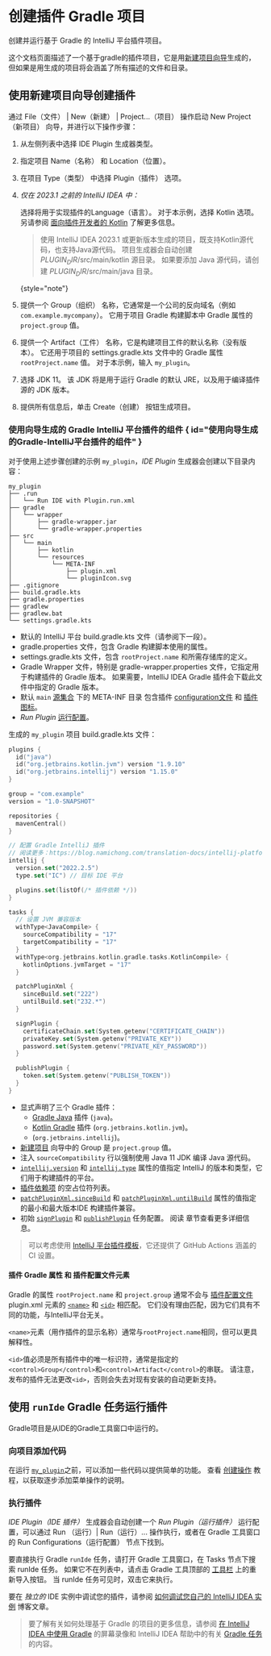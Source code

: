 <!-- Copyright 2000-2023 JetBrains s.r.o. and contributors. Use of this source code is governed by the Apache 2.0 license. -->

# 创建插件 Gradle 项目

<link-summary>创建并运行基于 Gradle 的 IntelliJ 平台插件项目。</link-summary>

这个文档页面描述了一个基于gradle的插件项目，它是用[新建项目向导](https://www.jetbrains.com/help/idea/new-project-wizard.html)生成的，
但如果是用[](plugin_github_template.md)生成的项目将会涵盖了所有描述的文件和目录。

## 使用新建项目向导创建插件

<procedure title="创建IDE插件" id="create-ide-plugin">

通过 <ui-path>File（文件） | New（新建） | Project...（项目）</ui-path> 操作启动 <control>New Project（新项目）</control> 向导，并进行以下操作步骤：
1. 从左侧列表中选择 <control>IDE Plugin</control> 生成器类型。
2. 指定项目 <control>Name（名称）</control> 和 <control>Location（位置）</control>。
3. 在项目 <control>Type（类型）</control> 中选择 <control>Plugin（插件）</control> 选项。
4. _仅在 2023.1 之前的 IntelliJ IDEA 中：_

   选择将用于实现插件的<control>Language（语言）</control>。
   对于本示例，选择 <control>Kotlin</control> 选项。
   另请参阅 [面向插件开发者的 Kotlin](using_kotlin.md) 了解更多信息。

   > 使用 IntelliJ IDEA 2023.1 或更新版本生成的项目，既支持Kotlin源代码，也支持Java源代码。
   > 项目生成器会自动创建 <path>$PLUGIN_DIR$/src/main/kotlin</path> 源目录。
   > 如果要添加 Java 源代码，请创建 <path>$PLUGIN_DIR$/src/main/java</path> 目录。
   >
   {style="note"}

5. 提供一个 <control>Group（组织）</control> 名称，它通常是一个公司的反向域名（例如 `com.example.mycompany`）。
   它用于项目 Gradle 构建脚本中 Gradle 属性的 `project.group` 值。
6. 提供一个 <control>Artifact（工件）</control> 名称，它是构建项目工件的默认名称（没有版本）。
   它还用于项目的 <path>settings.gradle.kts</path> 文件中的 Gradle 属性 `rootProject.name` 值。
   对于本示例，输入 `my_plugin`。
7. 选择 <control>JDK</control> 11。
   该 JDK 将是用于运行 Gradle 的默认 JRE，以及用于编译插件源的 JDK 版本。

    <include from="snippets.md" element-id="apiChangesJavaVersion"/>

8. 提供所有信息后，单击 <control>Create（创建）</control> 按钮生成项目。

</procedure>

### 使用向导生成的 Gradle IntelliJ 平台插件的组件 { id="使用向导生成的Gradle-IntelliJ平台插件的组件" }

对于使用上述步骤创建的示例 `my_plugin`，_IDE Plugin_ 生成器会创建以下目录内容：

```text
my_plugin
├── .run
│   └── Run IDE with Plugin.run.xml
├── gradle
│   └── wrapper
│       ├── gradle-wrapper.jar
│       └── gradle-wrapper.properties
├── src
│   └── main
│       ├── kotlin
│       └── resources
│           └── META-INF
│               ├── plugin.xml
│               └── pluginIcon.svg
├── .gitignore
├── build.gradle.kts
├── gradle.properties
├── gradlew
├── gradlew.bat
└── settings.gradle.kts
```

* 默认的 IntelliJ 平台 <path>build.gradle.kts</path> 文件（请参阅下一段）。
* <path>gradle.properties</path> 文件，包含 Gradle 构建脚本使用的属性。
* <path>settings.gradle.kts</path> 文件，包含 `rootProject.name` 和所需存储库的定义。
* Gradle Wrapper 文件，特别是 <path>gradle-wrapper.properties</path> 文件，它指定用于构建插件的 Gradle 版本。
  如果需要，IntelliJ IDEA Gradle 插件会下载此文件中指定的 Gradle 版本。
* 默认 `main` [源集合](https://docs.gradle.org/current/userguide/java_plugin.html#sec:java_project_layout) 下的 <path>META-INF</path> 目录
  包含插件 [configuration文件](plugin_configuration_file.md) 和 [插件图标](plugin_icon_file.md)。
* _Run Plugin_ [运行配置](https://www.jetbrains.com/help/idea/run-debug-configuration.html)。

生成的 `my_plugin` 项目 <path>build.gradle.kts</path> 文件：

```kotlin
plugins {
  id("java")
  id("org.jetbrains.kotlin.jvm") version "1.9.10"
  id("org.jetbrains.intellij") version "1.15.0"
}

group = "com.example"
version = "1.0-SNAPSHOT"

repositories {
  mavenCentral()
}

// 配置 Gradle IntelliJ 插件
// 阅读更多：https://blog.namichong.com/translation-docs/intellij-platform-sdk/tools-gradle-intellij-plugin.html
intellij {
  version.set("2022.2.5")
  type.set("IC") // 目标 IDE 平台

  plugins.set(listOf(/* 插件依赖 */))
}

tasks {
  // 设置 JVM 兼容版本
  withType<JavaCompile> {
    sourceCompatibility = "17"
    targetCompatibility = "17"
  }
  withType<org.jetbrains.kotlin.gradle.tasks.KotlinCompile> {
    kotlinOptions.jvmTarget = "17"
  }

  patchPluginXml {
    sinceBuild.set("222")
    untilBuild.set("232.*")
  }

  signPlugin {
    certificateChain.set(System.getenv("CERTIFICATE_CHAIN"))
    privateKey.set(System.getenv("PRIVATE_KEY"))
    password.set(System.getenv("PRIVATE_KEY_PASSWORD"))
  }

  publishPlugin {
    token.set(System.getenv("PUBLISH_TOKEN"))
  }
}
```

* 显式声明了三个 Gradle 插件：
  * [Gradle Java](https://docs.gradle.org/current/userguide/java_plugin.html) 插件 (`java`)。
  * [Kotlin Gradle](https://kotlinlang.org/docs/gradle-configure-project.html#apply-the-plugin) 插件 (`org.jetbrains.kotlin.jvm`)。
  * [](tools_gradle_intellij_plugin.md) (`org.jetbrains.intellij`)。
* [新建项目](#create-ide-plugin) 向导中的 <control>Group</control> 是 `project.group` 值。
* 注入 `sourceCompatibility` 行以强制使用 Java 11 JDK 编译 Java 源代码。
* [`intellij.version`](tools_gradle_intellij_plugin.md#intellij-extension-version) 和
  [`intellij.type`](tools_gradle_intellij_plugin.md#intellij-extension-type) 属性的值指定 IntelliJ 的版本和类型，它们用于构建插件的平台。
* [插件依赖项](tools_gradle_intellij_plugin.md#intellij-extension-plugins) 的空占位符列表。
* [`patchPluginXml.sinceBuild`](tools_gradle_intellij_plugin.md#tasks-patchpluginxml-sincebuild)
  和 [`patchPluginXml.untilBuild`](tools_gradle_intellij_plugin.md#tasks-patchpluginxml-untilbuild) 属性的值指定的最小和最大版本IDE 构建插件兼容。
* 初始 [`signPlugin`](tools_gradle_intellij_plugin.md#tasks-signplugin) 和 [`publishPlugin`](tools_gradle_intellij_plugin.md#tasks-publishplugin) 任务配置。
  阅读 [](publishing_plugin.md#使用Gradle发布插件) 章节查看更多详细信息。

> 可以考虑使用 [IntelliJ 平台插件模板](https://github.com/JetBrains/intellij-platform-plugin-template)，它还提供了 GitHub Actions 涵盖的 CI 设置。

#### 插件 Gradle 属性 和 插件配置文件元素

Gradle 的属性 `rootProject.name` 和 `project.group` 通常不会与 [插件配置文件](plugin_configuration_file.md) <path>plugin.xml</path> 元素的 [`<name>`](plugin_configuration_file.md#idea-plugin__name) 和 [`<id>`](plugin_configuration_file.md#idea-plugin__id) 相匹配。
它们没有理由匹配，因为它们具有不同的功能，与IntelliJ平台无关。

`<name>`元素（用作插件的显示名称）通常与`rootProject.name`相同，但可以更具解释性。

`<id>`值必须是所有插件中的唯一标识符，通常是指定的`<control>Group</control>`和`<control>Artifact</control>`的串联。
请注意，发布的插件无法更改`<id>`，否则会失去对现有安装的自动更新支持。

## 使用 `runIde` Gradle 任务运行插件

Gradle项目是从IDE的Gradle工具窗口中运行的。

### 向项目添加代码

在运行 [`my_plugin`](#使用向导生成的Gradle-IntelliJ平台插件的组件)之前，可以添加一些代码以提供简单的功能。
查看 [创建操作](working_with_custom_actions.md) 教程，以获取逐步添加菜单操作的说明。

### 执行插件

_IDE Plugin（IDE 插件）_ 生成器会自动创建一个 _Run Plugin（运行插件）_ 运行配置，可以通过 <ui-path>Run （运行）| Run（运行）...</ui-path> 操作执行，或者在 <control>Gradle</control> 工具窗口的 <control>Run Configurations（运行配置）</control> 节点下找到。

要直接执行 Gradle `runIde` 任务，请打开 <control>Gradle</control> 工具窗口，在 <control>Tasks</control> 节点下搜索 <control>runIde</control> 任务。
如果它不在列表中，请点击 Gradle 工具顶部的 [工具栏](https://www.jetbrains.com/help/idea/jetgradle-tool-window.html#gradle_toolbar) 上的重新导入按钮。
当 <control>runIde</control> 任务可见时，双击它来执行。

要在 _独立的_ IDE 实例中调试您的插件，请参阅 [如何调试您自己的 IntelliJ IDEA 实例](https://medium.com/agorapulse-stories/how-to-debug-your-own-intellij-idea-instance-7d7df185a48d) 博客文章。

> 要了解有关如何处理基于 Gradle 的项目的更多信息，请参阅 [在 IntelliJ IDEA 中使用 Gradle](https://www.youtube.com/watch?v=6V6G3RyxEMk) 的屏幕录像和 IntelliJ IDEA 帮助中的有关 [Gradle 任务](https://www.jetbrains.com/help/idea/work-with-gradle-tasks.html) 的内容。
>
